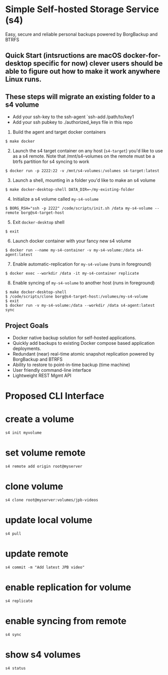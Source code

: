 # Simple Self-hosted Storage Service (s4)
Easy, secure and reliable personal backups powered by BorgBackup and BTRFS

## Quick Start (intsructions are macOS docker-for-desktop specific for now) clever users should be able to figure out how to make it work anywhere Linux runs.

## These steps will migrate an existing folder to a s4 volume
- Add your ssh-key to the ssh-agent `ssh-add /path/to/key1
- Add your ssh pubkey to ./authorized_keys file in this repo

1. Build the agent and target docker containers
```
$ make docker
```
2. Launch the s4 target container on any host (`s4-target`) you'd like to use as a s4 remote. Note that /mnt/s4-volumes on the remote must be a btrfs partition for s4 syncing to work
```
$ docker run -p 2222:22 -v /mnt/s4-volumes:/volumes s4-target:latest 
```
3. Launch a shell, mounting in a folder you'd like to make an s4 volume
```
$ make docker-desktop-shell DATA_DIR=~/my-existing-folder
```
4. Initialize a s4 volume called `my-s4-volume`
```
$ BORG_RSH="ssh -p 2222" /code/scripts/init.sh /data my-s4-volume --remote borg@s4-target-host
```
5. Exit `docker-desktop` shell
```
$ exit
```
6. Launch docker container with your fancy new s4 volume
```
$ docker run --name my-s4-container -v my-s4-volume:/data s4-agent:latest
```
7. Enable automatic-replication for `my-s4-volume` (runs in foreground)
```
$ docker exec --workdir /data -it my-s4-container replicate
```
8. Enable syncing of `my-s4-volume` to another host (runs in foreground)
```
$ make docker-desktop-shell
$ /code/scripts/clone borg@s4-target-host:/volumes/my-s4-volume
$ exit
$ docker run -v my-s4-volume:/data --workdir /data s4-agent:latest sync
```

## Project Goals
- Docker native backup solution for self-hosted applications.
- Quickly add backups to existing Docker compose based application deployments.
- Redundant (near) real-time atomic snapshot replication powered by BorgBackup and BTRFS
- Ability to restore to point-in-time backup (time machine)
- User friendly command-line interface
- Lightweight REST Mgmt API


# Proposed CLI Interface

# create a volume
```
s4 init myvolume
```

# set volume remote

```
s4 remote add origin root@myserver
```

# clone volume

```
s4 clone root@myserver:volumes/jpb-videos
```

# update local volume
```
s4 pull
```

# update remote
```
s4 commit -m "Add latest JPB video"
```

# enable replication for volume
```
s4 replicate
```

# enable syncing from remote
```
s4 sync
```

# show s4 volumes
```
s4 status
```

